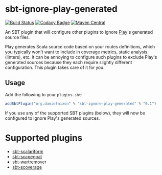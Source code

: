 # sbt-ignore-play-generated

[![Build Status](https://travis-ci.org/danielnixon/sbt-ignore-play-generated.svg?branch=master)](https://travis-ci.org/danielnixon/sbt-ignore-play-generated)
[![Codacy Badge](https://api.codacy.com/project/badge/Grade/525d13b7c7364d32805976b82d40f843)](https://www.codacy.com/app/danielnixon/sbt-ignore-play-generated)
[![Maven Central](https://maven-badges.herokuapp.com/maven-central/org.danielnixon/sbt-ignore-play-generated/badge.svg)](https://maven-badges.herokuapp.com/maven-central/org.danielnixon/sbt-ignore-play-generated)

An SBT plugin that will configure other plugins to ignore [Play](https://playframework.com/)'s generated source files.

Play generates Scala source code based on your routes definitions, which you typically won't want to include in coverage metrics,
static analysis (linters), etc. It can be annoying to configure such plugins to exclude Play's generated sources because they each
require slightly different configuration. This plugin takes care of it for you.

## Usage

Add the following to your `plugins.sbt`:

```scala
addSbtPlugin("org.danielnixon" % "sbt-ignore-play-generated" % "0.1")
```

If you use any of the supported SBT plugins (below), they will now be configured to ignore Play's generated sources.

# Supported plugins

* [sbt-scalariform](https://github.com/sbt/sbt-scalariform)
* [sbt-scapegoat](https://github.com/sksamuel/sbt-scapegoat)
* [sbt-wartremover](https://github.com/puffnfresh/wartremover)
* [sbt-scoverage](https://github.com/scoverage/sbt-scoverage)
